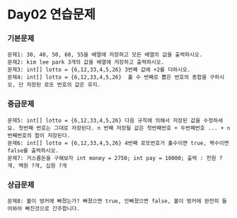 # Day02 연습문제
### 기본문제
    문제1: 30, 40, 50, 60, 55을 배열에 저장하고 모든 배열의 값을 출력하시오.
    문제2: kim lee park 3개의 값을 배열에 저장하고 출력하시오.
    문제3: int[] lotto = {6,12,33,4,5,26} 3번째 값에 +2를 더하시오.
    문제4: int[] lotto = {6,12,33,4,5,26}  홀 수 번째로 뽑은 번호의 총합을 구하시오, 단 저장된 로또 번호의 값은 유지.

### 중급문제
    문제5: int[] lotto = {6,12,33,4,5,26} 다음 규칙에 의해서 저장된 값을 수정하세요. 첫번째 번호는 그대로 저장된다. n 번째 저장될 값은 첫번째번호 + 두번째번호 ... + n 번째번호의 합이 저장된다.
    문제6: int[] lotto = {6,12,33,4,5,26} 4번째 로또번호가 홀수이면 true, 짝수이면 false를 출력하시오.
    문제7: 거스름돈을 구해보자 int money = 2750; int pay = 10000; 출력 : 천원 ?개, 백원 ?개, 십원 ?개

### 상급문제
    문제8: 볼이 벙커에 빠졌는가? 빠졌으면 true, 안빠졌으면 false, 볼이 벙커에 완전히 들어와야 빠진것으로 간주합니다.

